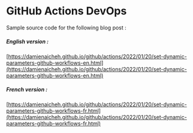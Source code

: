 # GitHub Actions DevOps

Sample source code for the following blog post :

##### English version :
[https://damienaicheh.github.io/github/actions/2022/01/20/set-dynamic-parameters-github-workflows-en.html](https://damienaicheh.github.io/github/actions/2022/01/20/set-dynamic-parameters-github-workflows-en.html)

##### French version :
[https://damienaicheh.github.io/github/actions/2022/01/20/set-dynamic-parameters-github-workflows-fr.html](https://damienaicheh.github.io/github/actions/2022/01/20/set-dynamic-parameters-github-workflows-fr.html)
